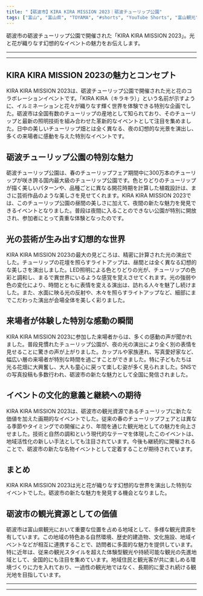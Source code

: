 ```yaml
---
title: "【砺波市】KIRA KIRA MISSION 2023｜砺波チューリップ公園"
tags: ["富山", "富山県", "TOYAMA", "#shorts", "YouTube Shorts", "富山観光", "富山旅行", "北陸観光", "砺波市", "チューリップ", "夜高祭", "公園", "自然", "富山県の観光スポット", "富山県でおすすめの場所", "富山県の見どころ"]
---
```


砺波市の砺波チューリップ公園で開催された「KIRA KIRA MISSION 2023」。光と花が織りなす幻想的なイベントの魅力をお伝えします。

---

<!-- 🎥 YouTube動画埋め込み -->
<!-- No YouTube URL provided -->

---

## KIRA KIRA MISSION 2023の魅力とコンセプト

KIRA KIRA MISSION 2023は、砺波チューリップ公園で開催された光と花のコラボレーションイベントです。「KIRA KIRA（キラキラ）」という名前が示すように、イルミネーションと花々が織りなす輝く世界を体験できる特別な企画でした。砺波市は全国有数のチューリップの産地として知られており、そのチューリップと最新の照明技術を組み合わせた革新的なイベントとして注目を集めました。日中の美しいチューリップ畑とは全く異なる、夜の幻想的な光景を演出し、多くの来場者に感動を与えた特別なイベントです。

## 砺波チューリップ公園の特別な魅力

砺波チューリップ公園は、春のチューリップフェア期間中に300万本のチューリップが咲き誇る国内最大級のチューリップ公園です。色とりどりのチューリップが描く美しいパターンや、品種ごとに異なる開花時期を計算した植栽設計は、まさに芸術作品のような美しさを見せてくれます。KIRA KIRA MISSION 2023では、このチューリップ公園の昼間の美しさに加えて、夜間の新たな魅力を発見できるイベントとなりました。普段は夜間に入ることのできない公園が特別に開放され、参加者にとって貴重な体験となったのです。

## 光の芸術が生み出す幻想的な世界

KIRA KIRA MISSION 2023の最大の見どころは、精密に計算された光の演出でした。チューリップの花壇を照らすライトアップは、昼間とは全く異なる幻想的な美しさを演出しました。LED照明による色とりどりの光が、チューリップの色彩と調和し、まるで異世界にいるような感覚を覚えさせてくれます。光の強弱や色の変化により、時間とともに表情を変える演出は、訪れる人々を魅了し続けました。また、水面に映る光の反射や、木々を照らすライトアップなど、細部にまでこだわった演出が会場全体を美しく彩りました。

## 来場者が体験した特別な感動の瞬間

KIRA KIRA MISSION 2023に参加した来場者からは、多くの感動の声が聞かれました。普段見慣れたチューリップ公園が、夜の光の演出により全く別の表情を見せることに驚きの声が上がりました。カップルや家族連れ、写真愛好家など、幅広い層の来場者が特別な時間を過ごすことができました。特に子どもたちは光る花畑に大興奮し、大人も童心に戻って楽しむ姿が多く見られました。SNSでの写真投稿も多数行われ、砺波市の新たな魅力として全国に発信されました。

## イベントの文化的意義と継続への期待

KIRA KIRA MISSION 2023は、砺波市の観光資源であるチューリップに新たな価値を加えた画期的なイベントでした。従来の春のチューリップフェアとは異なる季節やタイミングでの開催により、年間を通じた観光地としての魅力を向上させました。技術と自然の調和という現代的なテーマを体現したこのイベントは、地域活性化の新しい手法としても注目されています。今後も継続的に開催されることで、砺波市の新たな名物イベントとして定着することが期待されています。

## まとめ

KIRA KIRA MISSION 2023は光と花が織りなす幻想的な世界を演出した特別なイベントでした。砺波市の新たな魅力を発見する機会となりました。

## 砺波市の観光資源としての価値

砺波市は富山県観光において重要な位置を占める地域として、多様な観光資源を有しています。この地域の特色ある自然環境、歴史的建造物、文化施設、地域イベントなどが相互に連携することで、訪問者に多面的な魅力を提供しています。特に近年は、従来の観光スタイルを超えた体験型観光や持続可能な観光の先進地域として、全国的にも注目を集めています。地域住民と観光客が共に楽しめる環境づくりに力を入れており、一過性の観光地ではなく、長期的に愛され続ける観光地を目指しています。

---

<!-- 🗺 Googleマップ（自動表示: page.tsxで地域名から自動生成） -->

<!-- 📍 宿泊リンク（自動表示: page.tsxで地域別リンクを自動生成）
     - タイトルから地域名を抽出
     - JTB / 楽天トラベル / じゃらん / 一休.com 対応
     - 環境変数でプロバイダー切替可能
-->

<!-- 📚 関連記事（自動表示: page.tsxで同カテゴリから2件自動選択） -->

<!-- 🏷️ タグ（自動表示: page.tsxで記事最下部に自動配置） -->

---

<!--
【記事文字数ルール】
- 基本文字数: 最低1000文字以上
- 推奨文字数: 1000〜1500文字（スマホ読みやすさ最優先）
- 上限なし: 情報量的に必要な場合は1500文字や2000文字を超えても良い
- 判断基準: 読者にとって価値ある情報を過不足なく提供できる文字数

【記事構成の最終形】
1. タイトル・動画・本文
2. まとめ
3. Googleマップ（見出しなし、マップのみ自動表示）
4. **宿泊リンク（地域別自動生成）** ← 2025年10月7日追加
5. 関連記事（H3、同カテゴリから2件自動選択）
6. タグ（記事最下部に自動表示）
7. ナビゲーションボタン

【宿泊リンクシステム仕様】
- タイトルから地域名を自動抽出（【〇〇市】形式優先）
- 北陸地方地域辞書: 富山/石川/福井の主要都市対応
- 対応プロバイダー: JTB（既定）/ 楽天トラベル / じゃらん / 一休.com
- 環境変数で切替: NEXT_PUBLIC_DEFAULT_TRAVEL_PROVIDER
- URLテンプレート: 地域名自動エンコード + アフィリエイトID挿入
- 配置位置: Googleマップ直後、関連記事より前

【自動生成セクション】
※以下はpage.tsxで自動生成されるため、記事本文には含めない
- Googleマップ: タイトル【】内の地域名から生成
- 宿泊リンク: 地域名抽出 → Deeplink生成 → スタイル適用
- 関連記事: 同カテゴリから2件を自動選択・リンク化
- タグ: 記事データから最下部に自動配置

【削除済みセクション】
※アクセス方法・周辺情報・公式リンクセクションは不要（2025年10月5日削除）

【AdSense・アフィリエイト】
- Google AdSense: 全ページ自動読み込み（layout.tsx）
- アフィリエイトスクリプト: AffilScript（layout.tsx）
- data-affil属性での動的リンク変換機能あり（現在は宿泊リンクで代替）

【最終更新】2025年10月7日 - 地域別宿泊リンク自動生成システム実装
-->
